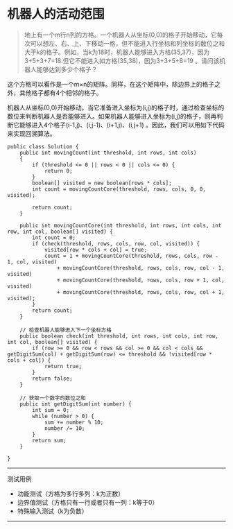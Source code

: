 # 机器人的活动范围

> 地上有一个m行n列的方格。一个机器人从坐标(0,0)的格子开始移动，它每次可以想左、右、上、下移动一格，但不能进入行坐标和列坐标的数位之和大于k的格子。例如，当k为18时，机器人能够进入方格(35,37)，因为3+5+3+7=18.但它不能进入如方格(35,38)，因为3+3+5+8=19 。请问该机器人能够达到多少个格子？

这个方格可以看作是一个m×n的矩阵。同样，在这个矩阵中，除边界上的格子之外，其他格子都有4个相邻的格子。

机器人从坐标(0,0)开始移动。当它准备进入坐标为(i,j)的格子时，通过检查坐标的数位来判断机器人是否能够进入。如果机器人能够进入坐标为(i,j)的格子，则再判断它能够进入4个格子(i-1,j)、(i,j-1)、(i+1,j)、(i,j+1) 。因此，我们可以用如下代码来实现回溯算法。

```
public class Solution {
    public int movingCount(int threshold, int rows, int cols)
    {
        if (threshold <= 0 || rows < 0 || cols <= 0) {
            return 0;
        }
        boolean[] visited = new boolean[rows * cols];
        int count = movingCountCore(threshold, rows, cols, 0, 0, visited);

        return count;
    }

    public int movingCountCore(int threshold, int rows, int cols, int row, int col, boolean[] visited) {
        int count = 0;
        if (check(threshold, rows, cols, row, col, visited)) {
            visited[row * cols + col] = true;
            count = 1 + movingCountCore(threshold, rows, cols, row - 1, col, visited)
                + movingCountCore(threshold, rows, cols, row, col - 1, visited)
                + movingCountCore(threshold, rows, cols, row + 1, col, visited)
                + movingCountCore(threshold, rows, cols, row, col + 1, visited);
        }
        return count;
    }

	// 检查机器人能够进入下一个坐标方格
    public boolean check(int threshold, int rows, int cols, int row, int col, boolean[] visited) {
        if (row >= 0 && row < rows && col >= 0 && col < cols && getDigitSum(col) + getDigitSum(row) <= threshold && !visited[row * cols + col]) {
            return true;
        }
        return false;
    }

	// 获取一个数字的数位之和
    public int getDigitSum(int number) {
        int sum = 0;
        while (number > 0) {
            sum += number % 10;
            number /= 10;
        }
        return sum;
    }

}

```
---
测试用例
- 功能测试（方格为多行多列：k为正数）
- 边界值测试（方格只有一行或者只有一列：k等于0）
- 特殊输入测试（k为负数）
---